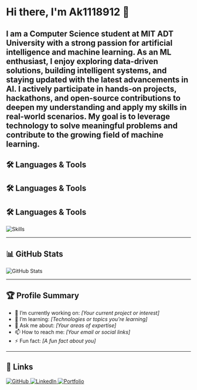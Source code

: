 # Hi there, I'm Ak1118912 👋

I am a Computer Science student at MIT ADT University with a strong passion for artificial intelligence and machine learning. As an ML enthusiast, I enjoy exploring data-driven solutions, building intelligent systems, and staying updated with the latest advancements in AI. I actively participate in hands-on projects, hackathons, and open-source contributions to deepen my understanding and apply my skills in real-world scenarios. My goal is to leverage technology to solve meaningful problems and contribute to the growing field of machine learning.
---

## 🛠️ Languages & Tools

## 🛠️ Languages & Tools

## 🛠️ Languages & Tools

<p align="left">
  <img src="https://skillicons.dev/icons?i=py,java,cpp,c,cs,js,html,css,sql,react,nodejs,git,github,linux,unity,flask,keras,jupyter,mongodb,express,arduino" alt="Skills" />
</p>



---

## 📊 GitHub Stats

<picture>
  <source media="(prefers-color-scheme: dark)" srcset="https://github-readme-stats.vercel.app/api?username=Ak1118912&show_icons=true&theme=github_dark" />
  <source media="(prefers-color-scheme: light)" srcset="https://github-readme-stats.vercel.app/api?username=Ak1118912&show_icons=true&theme=default" />
  <img alt="GitHub Stats" src="https://github-readme-stats.vercel.app/api?username=Ak1118912&show_icons=true" />
</picture>

---

## 🏆 Profile Summary

- 🔭 I’m currently working on: *[Your current project or interest]*
- 🌱 I’m learning: *[Technologies or topics you’re learning]*
- 💬 Ask me about: *[Your areas of expertise]*
- 📫 How to reach me: *[Your email or social links]*
- ⚡ Fun fact: *[A fun fact about you]*

---

## 🔗 Links

<p align="left"> <a href="https://github.com/Ak1118912?tab=repositories" target="_blank"> <img src="https://img.shields.io/badge/GitHub-100000?style=for-the-badge&logo=github&logoColor=white" alt="GitHub"/> </a> <a href="https://www.linkedin.com/in/your-linkedin" target="_blank"> <img src="https://img.shields.io/badge/LinkedIn-0A66C2?style=for-the-badge&logo=linkedin&logoColor=white" alt="LinkedIn"/> </a> <a href="https://your-website.com" target="_blank"> <img src="https://img.shields.io/badge/Portfolio-222222?style=for-the-badge&logo=about.me&logoColor=white" alt="Portfolio"/> </a> </p>


<!-- 
Skill icons powered by https://skillicons.dev [1][4]
GitHub stats generated by https://github.com/anuraghazra/github-readme-stats [6]
Markdown badges and logos available at https://github.com/Ileriayo/markdown-badges and https://github.com/yurijserrano/Github-Profile-Readme-Logos [7][8]
-->


<!--
**Ak1118912/Ak1118912** is a ✨ _special_ ✨ repository because its `README.md` (this file) appears on your GitHub profile.

Here are some ideas to get you started:

- 🔭 I’m currently working on ...
- 🌱 I’m currently learning ...
- 👯 I’m looking to collaborate on ...
- 🤔 I’m looking for help with ...
- 💬 Ask me about ...
- 📫 How to reach me: ...
- 😄 Pronouns: ...
- ⚡ Fun fact: ...
-->
